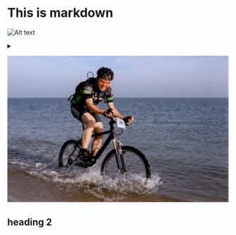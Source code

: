# This is markdown

![Alt text](https://g.gravizo.com/source/custom_mark10?https://raw.githubusercontent.com/rwestgeest/markdown-spike/master/readme.md)

<details> 
<summary></summary>
custom_mark10
  digraph G {
    size ="4,4";
    main -> parse [weight=8];
    parse -> execute;
    main -> init [style=dotted];
    main -> cleanup;
    execute -> { make_string; printf};
    init -> make_string;
    edge [color=red];
    main -> printf [style=bold,label="100 times"];
    make_string [label="make a string"];
    node [shape=box,style=filled,color=".7 .3 1.0"];
    execute -> compare;
  }
custom_mark10
</details>

![fiets](images/fiets.jpg)


## heading 2
